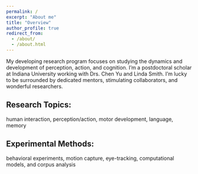 ```yaml
---
permalink: /
excerpt: "About me"
title: "Overview"
author_profile: true
redirect_from: 
  - /about/
  - /about.html
---
```


My developing research program focuses on studying the dynamics and development of perception, action, and cognition. I’m a postdoctoral scholar at Indiana University working with Drs. Chen Yu and Linda Smith. I’m lucky to be surrounded by dedicated mentors, stimulating collaborators, and wonderful researchers. 

Research Topics:
----------------
human interaction, perception/action, motor development, language, memory

Experimental Methods:
---------------------
behavioral experiments, motion capture, eye-tracking, computational models, and corpus analysis





